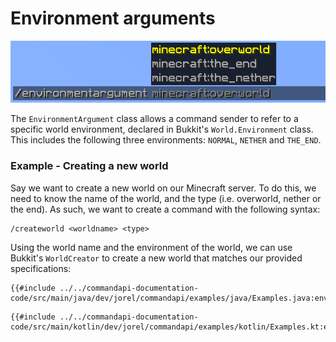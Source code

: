 # Environment arguments

![An environment argument with the suggestions minecraft:overworld, minecraft:the_end and minecraft:the_nether](./images/arguments/environment.png)

The `EnvironmentArgument` class allows a command sender to refer to a specific world environment, declared in Bukkit's `World.Environment` class. This includes the following three environments: `NORMAL`, `NETHER` and `THE_END`.

<div class="example">

### Example - Creating a new world

Say we want to create a new world on our Minecraft server. To do this, we need to know the name of the world, and the type (i.e. overworld, nether or the end). As such, we want to create a command with the following syntax:

```mccmd
/createworld <worldname> <type>
```

Using the world name and the environment of the world, we can use Bukkit's `WorldCreator` to create a new world that matches our provided specifications:

<div class="multi-pre">

```java,Java
{{#include ../../commandapi-documentation-code/src/main/java/dev/jorel/commandapi/examples/java/Examples.java:environmentarguments}}
```

```kotlin,Kotlin
{{#include ../../commandapi-documentation-code/src/main/kotlin/dev/jorel/commandapi/examples/kotlin/Examples.kt:environmentarguments}}
```

</div>

</div>
